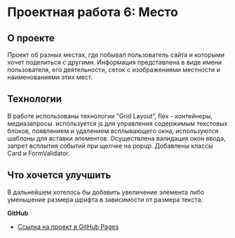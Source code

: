 # Проектная работа 6: Место

## О проекте ##
Проект об разных местах, где побывал пользователь сайта и которыми хочет поделиться с другими.
Информация представлена в виде имени пользователя, его деятельности, сеток с изображениями местности и наименованиями этих мест.

## Технологии ##
В работе использованы технологии ”Grid Layout“, flex - контейнеры, медиазапросы. используется js для управления содержимым текстовых блоков, появлением и удалением всплывающего окна, используются шаблоны для вставки элементов. Осуществлена валидация окон ввода, запрет всплытия событий при щелчке на popup. Добавлены классы Card и FormValidator.

## Что хочется улучшить ##
В дальнейшем хотелось бы добавить увеличение элемента либо уменьшение размера шрифта в зависимости от размера текста.

**GitHub**
* [Ссылка на проект в GitHub Pages](https://nikolayt1.github.io/mesto/index.html)